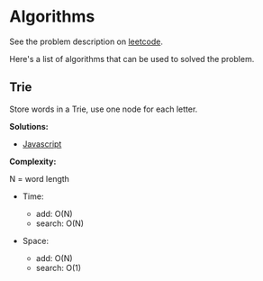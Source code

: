 # Algorithms

See the problem description on [leetcode](https://leetcode.com/problems/design-add-and-search-words-data-structure/).

Here's a list of algorithms that can be used to solved the problem.

## Trie

Store words in a Trie, use one node for each letter.

**Solutions:**

* [Javascript](javascript/211.js)

**Complexity:**

N = word length

* Time:
  * add: O(N)
  * search: O(N)

* Space:
  * add: O(N)
  * search: O(1)
